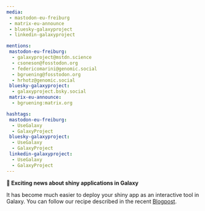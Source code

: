 ```yaml
---
media:
 - mastodon-eu-freiburg
 - matrix-eu-announce
 - bluesky-galaxyproject
 - linkedin-galaxyproject

mentions:
 mastodon-eu-freiburg:
  - galaxyproject@mstdn.science
  - csoneson@fosstodon.org
  - federicomarini@genomic.social
  - bgruening@fosstodon.org
  - hrhotz@genomic.social 
 bluesky-galaxyproject:
  - galaxyproject.bsky.social
 matrix-eu-announce:
  - bgruening:matrix.org

hashtags:
 mastodon-eu-freiburg:
  - UseGalaxy
  - GalaxyProject
 bluesky-galaxyproject:
  - UseGalaxy
  - GalaxyProject
 linkedin-galaxyproject:
  - UseGalaxy
  - GalaxyProject
---
```

**🚀 Exciting news about shiny applications in Galaxy**

It has become much easier to deploy your shiny app as an interactive tool in Galaxy. You can follow our recipe described in the recent [Blogpost](https://galaxyproject.org/news/2024-08-21-hosting-shiny-apps-on-eu/).
